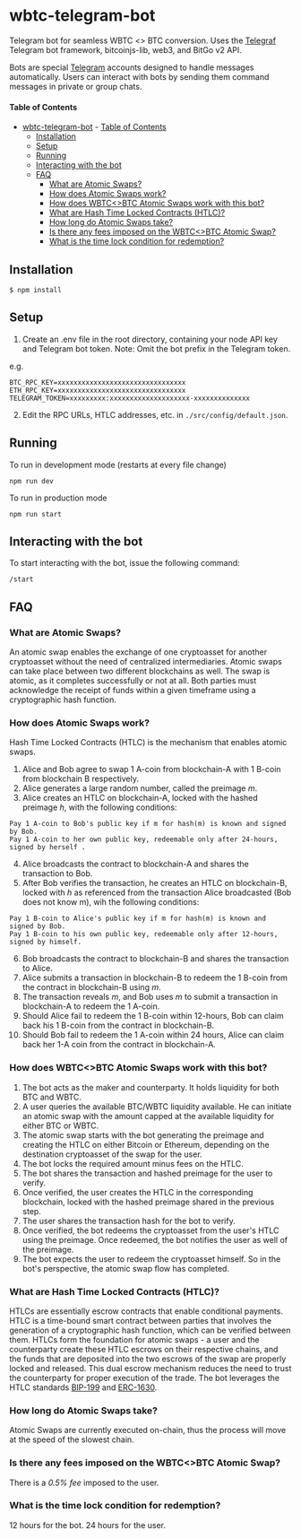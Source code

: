 # wbtc-telegram-bot

Telegram bot for seamless WBTC <> BTC conversion. Uses the [Telegraf](https://github.com/telegraf/telegraf) Telegram bot framework, bitcoinjs-lib, web3, and BitGo v2 API.

Bots are special [Telegram](https://telegram.org) accounts designed to handle messages automatically. Users can interact with bots by sending them command messages in private or group chats.

#### Table of Contents
- [wbtc-telegram-bot](#wbtc-telegram-bot)
      - [Table of Contents](#table-of-contents)
  - [Installation](#installation)
  - [Setup](#setup)
  - [Running](#running)
  - [Interacting with the bot](#interacting-with-the-bot)
  - [FAQ](#faq)
    - [What are Atomic Swaps?](#what-are-atomic-swaps)
    - [How does Atomic Swaps work?](#how-does-atomic-swaps-work)
    - [How does WBTC<>BTC Atomic Swaps work with this bot?](#how-does-wbtcbtc-atomic-swaps-work-with-this-bot)
    - [What are Hash Time Locked Contracts (HTLC)?](#what-are-hash-time-locked-contracts-htlc)
    - [How long do Atomic Swaps take?](#how-long-do-atomic-swaps-take)
    - [Is there any fees imposed on the WBTC<>BTC Atomic Swap?](#is-there-any-fees-imposed-on-the-wbtcbtc-atomic-swap)
    - [What is the time lock condition for redemption?](#what-is-the-time-lock-condition-for-redemption)

## Installation

```
$ npm install
```

## Setup

1) Create an .env file in the root directory, containing your node API key and Telegram bot token. Note: Omit the bot prefix in the Telegram token.

e.g.
```
BTC_RPC_KEY=xxxxxxxxxxxxxxxxxxxxxxxxxxxxxxxx
ETH_RPC_KEY=xxxxxxxxxxxxxxxxxxxxxxxxxxxxxxxx
TELEGRAM_TOKEN=xxxxxxxxx:xxxxxxxxxxxxxxxxxxxx-xxxxxxxxxxxxxx
```

2) Edit the RPC URLs, HTLC addresses, etc. in `./src/config/default.json`.


## Running

To run in development mode (restarts at every file change)
```
npm run dev
```

To run in production mode
```
npm run start
```

## Interacting with the bot

To start interacting with the bot, issue the following command:

```
/start
```

## FAQ

### What are Atomic Swaps?

An atomic swap enables the exchange of one cryptoasset for another cryptoasset without the need of centralized intermediaries. Atomic swaps can take place between two different blockchains as well. The swap is atomic, as it completes successfully or not at all. Both parties must acknowledge the receipt of funds within a given timeframe using a cryptographic hash function.

### How does Atomic Swaps work?

Hash Time Locked Contracts (HTLC) is the mechanism that enables atomic swaps.

1) Alice and Bob agree to swap 1 A-coin from blockchain-A with 1 B-coin from blockchain B respectively.
2) Alice generates a large random number, called the preimage _m_.
3) Alice creates an HTLC on blockchain-A, locked with the hashed preimage _h_, with the following conditions:
   
```
Pay 1 A-coin to Bob's public key if m for hash(m) is known and signed by Bob.
Pay 1 A-coin to her own public key, redeemable only after 24-hours, signed by herself .
```

4) Alice broadcasts the contract to blockchain-A and shares the transaction to Bob.
5) After Bob verifies the transaction, he creates an HTLC on blockchain-B, locked with _h_ as referenced from the transaction Alice broadcasted (Bob does not know m), wih the following conditions:
   
```
Pay 1 B-coin to Alice's public key if m for hash(m) is known and signed by Bob.
Pay 1 B-coin to his own public key, redeemable only after 12-hours, signed by himself.
```

6) Bob broadcasts the contract to blockchain-B and shares the transaction to Alice.
7) Alice submits a transaction in blockchain-B to redeem the 1 B-coin from the contract in blockchain-B using _m_.
8) The transaction reveals _m_, and Bob uses _m_ to submit a transaction in blockchain-A to redeem the 1 A-coin.
9) Should Alice fail to redeem the 1 B-coin within 12-hours, Bob can claim back his 1 B-coin from the contract in blockchain-B.
10) Should Bob fail to redeem the 1 A-coin within 24 hours, Alice can claim back her 1-A coin from the contract in blockchain-A.

### How does WBTC<>BTC Atomic Swaps work with this bot?

1) The bot acts as the maker and counterparty. It holds liquidity for both BTC and WBTC.
2) A user queries the available BTC/WBTC liquidity available. He can initiate an atomic swap with the amount capped at the available liquidity for either BTC or WBTC.
3) The atomic swap starts with the bot generating the preimage and creating the HTLC on either Bitcoin or Ethereum, depending on the destination cryptoasset of the swap for the user.
4) The bot locks the required amount minus fees on the HTLC.
5) The bot shares the transaction and hashed preimage for the user to verify.
6) Once verified, the user creates the HTLC in the corresponding blockchain, locked with the hashed preimage shared in the previous step.
7) The user shares the transaction hash for the bot to verify.
8) Once verified, the bot redeems the cryptoasset from the user's HTLC using the preimage. Once redeemed, the bot notifies the user as well of the preimage.
9) The bot expects the user to redeem the cryptoasset himself. So in the bot's perspective, the atomic swap flow has completed.

### What are Hash Time Locked Contracts (HTLC)?

HTLCs are essentially escrow contracts that enable conditional payments. HTLC is a time-bound smart contract between parties that involves the generation of a cryptographic hash function, which can be verified between them. HTLCs form the foundation for atomic swaps - a user and the counterparty create these HTLC escrows on their respective chains, and the funds that are deposited into the two escrows of the swap are properly locked and released. This dual escrow mechanism reduces the need to trust the counterparty for proper execution of the trade. The bot leverages the HTLC standards [BIP-199](https://github.com/bitcoin/bips/blob/master/bip-0199.mediawiki) and [ERC-1630](https://github.com/ethereum/EIPs/pull/1630).

### How long do Atomic Swaps take?

Atomic Swaps are currently executed on-chain, thus the process will move at the speed of the slowest chain.

### Is there any fees imposed on the WBTC<>BTC Atomic Swap?

There is a _0.5% fee_ imposed to the user.

### What is the time lock condition for redemption?

12 hours for the bot.
24 hours for the user.